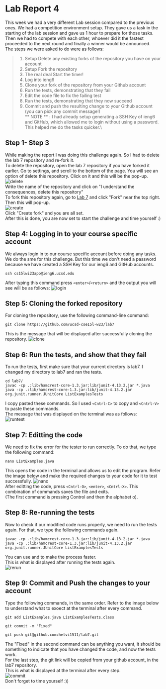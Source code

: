# Lab Report 4


This week we had a very different Lab session compared to the previous ones. We had a competition environment setup. They gave us a task in the 
starting of the lab session and gave us 1 hour to prepare for those tasks. Then we had to compete with each other, whoever did it the fastest proceeded 
to the next round and finally a winner would be announced.\
The steps we were asked to do were as follows:
> 1. Setup Delete any existing forks of the repository you have on your account
> 2. Setup Fork the repository
> 3. The real deal Start the timer!
> 4. Log into ieng6
> 5. Clone your fork of the repository from your Github account
> 6. Run the tests, demonstrating that they fail
> 7. Edit the code file to fix the failing test
> 8. Run the tests, demonstrating that they now succeed
> 9. Commit and push the resulting change to your Github account (you can pick any commit message!)\
** NOTE ** : I had already setup generating a SSH Key of ieng6 and GitHub, which allowed me to login without using a password. This helped me do the tasks 
quicker.\
## Step 1- Step 3
While making the report I was doing this challenge again. So I had to delete the lab 7 repository and re-fork it.\
To delete the repository, open the lab 7 repository if you have forked it earlier. Go to settings, and scroll to the bottom of the page. You will see an
option of delete this repository. Click on it and this will be the pop-up.\
![delete](delete.png)\
Write the name of the repository and click on "I understand the consequences, delete this repository"\
To fork this repository again, go to [Lab 7](https://github.com/ucsd-cse15l-w23/lab7) and click "Fork" near the top right. Then this will pop-up.\
![create](refork.png)\
Click "Create fork" and you are all set.\
After this is done, you are now set to start the challenge and time yourself :)
## Step 4: Logging in to your course specific account
We always login in to our course specific account before doing any tasks. We do the sme for this challenge. But this time we don't need a password because
we have created a SSH Key for our ieng6 and GitHub accounts.
```
ssh cs15lwi23apo@ieng6.ucsd.edu
```
After typing this command press `<enter>`/`<return>` and the output you will see will be as follows:
![login](login.png)
## Step 5: Cloning the forked repository
For cloning the repository, use the following command-line command:
```
git clone https://github.com/ucsd-cse15l-w23/lab7
```
This is the message that will be displayed after successfully cloning the repository.
![clone](clone.png)
## Step 6: Run the tests, and show that they fail
To run the tests, first make sure that your current directory is lab7. I changed my directory to lab7 and ran the tests.
```
cd lab7/
javac -cp .:lib/hamcrest-core-1.3.jar:lib/junit-4.13.2.jar *.java
java -cp .:lib/hamcrest-core-1.3.jar:lib/junit-4.13.2.jar org.junit.runner.JUnitCore ListExamplesTests
```
I copy pasted these commands. So I used `<Cntrl-C>` to copy and `<Cntrl-V>` to paste these commands.\
The message that was displayed on the terminal was as follows:\
![runtest](runningtests.png)
## Step 7: Editting the code
We need to fix the error for the tester to run correctly. To do that, we type the following command:
```
nano ListExamples.java
```
This opens the code in the terminal and allows us to edit the program. Refer the image below and make the required changes to your code for it to test 
successfully.
![nano](nano.png)\
After editting the code, press `<Cntrl-O>`, `<enter>`, `<Cntrl-X>`. This combination of commands saves the file and exits.\
(The first command is pressing Control and then the alphabet o).
## Step 8: Re-running the tests
Now to check if our modified code runs properly, we need to run the tests again. For that, we type the following commands again.
```
javac -cp .:lib/hamcrest-core-1.3.jar:lib/junit-4.13.2.jar *.java
java -cp .:lib/hamcrest-core-1.3.jar:lib/junit-4.13.2.jar org.junit.runner.JUnitCore ListExamplesTests
```
You can use <up> and <enter> to make the process faster.\
This is what is displayed after running the tests again.\
![rerun](rerun.png)
## Step 9: Commit and Push the changes to your account
Type the following commands, in the same order. Refer to the image below to understand what to exoect at the terminal after every command.
```
git add ListExamples.java ListExamplesTests.class
```
```
git commit -m "Fixed"
```
```
git push git@github.com:hetvi1511/lab7.git
```
The "Fixed" in the second command can be anything you want, it should be something to indicate that you have changed the code, and now the tests work.\
For the last step, the git link will be copied from your github account, in the lab7 repository.\
This is what is displayed at the terminal after every step.\
![commit](commit.png)\
Don't forget to time yourself :))
